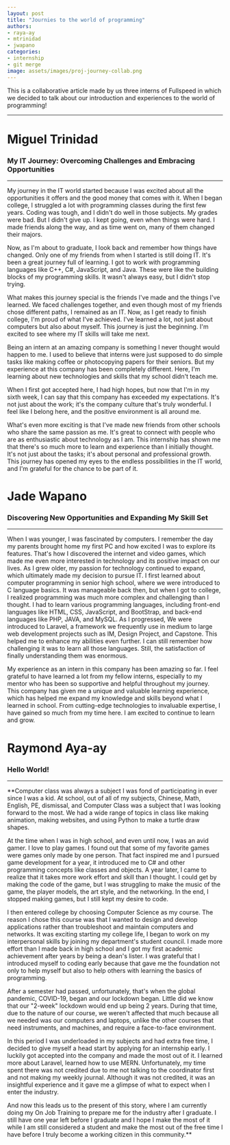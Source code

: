 ```yaml
---
layout: post
title: "Journies to the world of programming"
authors: 
- raya-ay
- mtrinidad
- jwapano
categories: 
- internship
- git merge
image: assets/images/proj-journey-collab.png
---
```


This is a collaborative article made by us three interns of Fullspeed in which we decided to talk about our introduction and experiences to the world of programming!

---

# Miguel Trinidad
### My IT Journey: Overcoming Challenges and Embracing Opportunities
---
My journey in the IT world started because I was excited about all the opportunities it offers and the good money that comes with it. When I began college, I struggled a lot with programming classes during the first few years. Coding was tough, and I didn't do well in those subjects. My grades were bad. But I didn't give up. I kept going, even when things were hard. I made friends along the way, and as time went on, many of them changed their majors.

Now, as I'm about to graduate, I look back and remember how things have changed. Only one of my friends from when I started is still doing IT. It's been a great journey full of learning. I got to work with programming languages like C++, C#, JavaScript, and Java. These were like the building blocks of my programming skills. It wasn't always easy, but I didn't stop trying.

What makes this journey special is the friends I've made and the things I've learned. We faced challenges together, and even though most of my friends chose different paths, I remained as an IT. Now, as I get ready to finish college, I'm proud of what I've achieved. I've learned a lot, not just about computers but also about myself. This journey is just the beginning. I'm excited to see where my IT skills will take me next.

Being an intern at an amazing company is something I never thought would happen to me. I used to believe that interns were just supposed to do simple tasks like making coffee or photocopying papers for their seniors. But my experience at this company has been completely different. Here, I'm learning about new technologies and skills that my school didn't teach me.

When I first got accepted here, I had high hopes, but now that I'm in my sixth week, I can say that this company has exceeded my expectations. It's not just about the work; it's the company culture that's truly wonderful. I feel like I belong here, and the positive environment is all around me.

What's even more exciting is that I've made new friends from other schools who share the same passion as me. It's great to connect with people who are as enthusiastic about technology as I am. This internship has shown me that there's so much more to learn and experience than I initially thought. It's not just about the tasks; it's about personal and professional growth. This journey has opened my eyes to the endless possibilities in the IT world, and I'm grateful for the chance to be part of it.

# Jade Wapano
### Discovering New Opportunities and Expanding My Skill Set
---
When I was younger, I was fascinated by computers. I remember the day my parents brought home my first PC and how excited I was to explore its features. That's how I discovered the internet and video games, which made me even more interested in technology and its positive impact on our lives. As I grew older, my passion for technology continued to expand, which ultimately made my decision to pursue IT. I first learned about computer programming in senior high school, where we were introduced to C language basics. It was manageable back then, but when I got to college, I realized programming was much more complex and challenging than I thought. I had to learn various programming languages, including front-end languages like HTML, CSS, JavaScript, and BootStrap, and back-end languages like PHP, JAVA, and MySQL. As I progressed, We were introduced to Laravel, a framework we frequently use in medium to large web development projects such as IM, Design Project, and Capstone. This helped me to enhance my abilities even further. I can still remember how challenging it was to learn all those languages. Still, the satisfaction of finally understanding them was enormous. 

My experience as an intern in this company has been amazing so far. I feel grateful to have learned a lot from my fellow interns, especially to my mentor who has been so supportive and helpful throughout my journey. This company has given me a unique and valuable learning experience, which has helped me expand my knowledge and skills beyond what I learned in school. From cutting-edge technologies to invaluable expertise, I have gained so much from my time here. I am excited to continue to learn and grow.

# Raymond Aya-ay
### Hello World!
---
**Computer class was always a subject I was fond of participating in ever since I was a kid. At school, out of all of my subjects, Chinese, Math, English, PE, dismissal, and Computer Class was a subject that I was looking forward to the most. We had a wide range of topics in class like making animation, making websites, and using Python to make a turtle draw shapes.

At the time when I was in high school, and even until now, I was an avid gamer. I love to play games. I found out that some of my favorite games were games only made by one person. That fact inspired me and I pursued game development for a year, it introduced me to C# and other programming concepts like classes and objects. A year later, I came to realize that it takes more work effort and skill than I thought. I could get by making the code of the game, but I was struggling to make the music of the game, the player models, the art style, and the networking. In the end, I stopped making games, but I still kept my desire to code.

I then entered college by choosing Computer Science as my course. The reason I chose this course was that I wanted to design and develop applications rather than troubleshoot and maintain computers and networks. It was exciting starting my college life, I began to work on my interpersonal skills by joining my department's student council. I made more effort than I made back in high school and I got my first academic achievement after years by being a dean's lister. I was grateful that I introduced myself to coding early because that gave me the foundation not only to help myself but also to help others with learning the basics of programming. 

After a semester had passed, unfortunately, that's when the global pandemic, COVID-19, began and our lockdown began. Little did we know that our "2-week" lockdown would end up being 2 years. During that time, due to the nature of our course, we weren't affected that much because all we needed was our computers and laptops, unlike the other courses that need instruments, and machines, and require a face-to-face environment. 

In this period I was underloaded in my subjects and had extra free time, I decided to give myself a head start by applying for an internship early. I luckily got accepted into the company and made the most out of it. I learned more about Laravel, learned how to use MERN. Unfortunately, my time spent there was not credited due to me not talking to the coordinator first and not making my weekly journal. Although it was not credited, it was an insightful experience and it gave me a glimpse of what to expect when I enter the industry.

And now this leads us to the present of this story, where I am currently doing my On Job Training to prepare me for the industry after I graduate. I still have one year left before I graduate and I hope I make the most of it while I am still considered a student and make the most out of the free time I have before I truly become a working citizen in this community.**